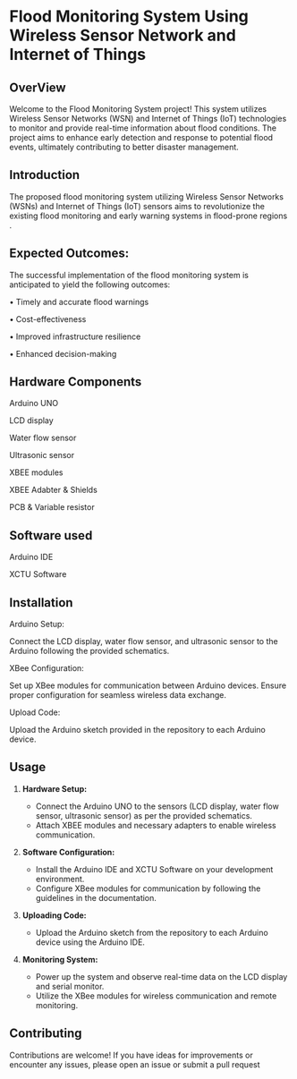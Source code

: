 
# Flood Monitoring System Using Wireless Sensor Network and Internet of Things





## OverView
Welcome to the Flood Monitoring System project! This system utilizes Wireless Sensor Networks (WSN) and Internet of Things (IoT) technologies to monitor and provide real-time information about flood conditions. The project aims to enhance early detection and response to potential flood events, ultimately contributing to better disaster management.
## Introduction
The proposed flood monitoring system utilizing Wireless Sensor Networks (WSNs) and Internet of Things (IoT) sensors aims to revolutionize the existing flood monitoring and early warning systems in flood-prone regions .

##  Expected Outcomes:
The successful implementation of the flood monitoring system is anticipated to yield the 
following outcomes:

• Timely and accurate flood warnings

• Cost-effectiveness

• Improved infrastructure resilience

• Enhanced decision-making
## Hardware Components

Arduino UNO

LCD display

Water flow sensor

Ultrasonic sensor

XBEE modules

XBEE Adabter & Shields

PCB & Variable resistor


## Software used
Arduino IDE

XCTU Software
## Installation
Arduino Setup:

Connect the LCD display, water flow sensor, and ultrasonic sensor to the Arduino following the provided schematics.

XBee Configuration:

Set up XBee modules for communication between Arduino devices. Ensure proper configuration for seamless wireless data exchange.

Upload Code:

Upload the Arduino sketch provided in the repository to each Arduino device.
## Usage
1. **Hardware Setup:**
   - Connect the Arduino UNO to the sensors (LCD display, water flow sensor, ultrasonic sensor) as per the provided schematics.
   - Attach XBEE modules and necessary adapters to enable wireless communication.

2. **Software Configuration:**
   - Install the Arduino IDE and XCTU Software on your development environment.
   - Configure XBee modules for communication by following the guidelines in the documentation.

3. **Uploading Code:**
   - Upload the Arduino sketch from the repository to each Arduino device using the Arduino IDE.

4. **Monitoring System:**
   - Power up the system and observe real-time data on the LCD display and serial monitor.
   - Utilize the XBee modules for wireless communication and remote monitoring.


## Contributing
Contributions are welcome! If you have ideas for improvements or encounter any issues, please open an issue or submit a pull request
